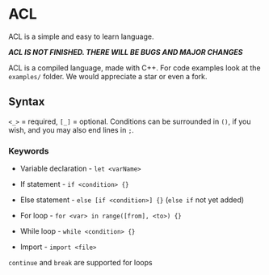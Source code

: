 # ACL

ACL is a simple and easy to learn language.

***ACL IS NOT FINISHED. THERE WILL BE BUGS AND MAJOR CHANGES***

ACL is a compiled language, made with C++.
For code examples look at the `examples/` folder.
We would appreciate a star or even a fork.

## Syntax

`<_>` = required, `[_]` = optional.
Conditions can be surrounded in `()`, if you wish, and you may also end lines in `;`.

### Keywords


- Variable declaration - `let <varName>`

- If statement - `if <condition> {}`

- Else statement - `else [if <condition>] {}` (`else if` not yet added)

- For loop - `for <var> in range([from], <to>) {}`

- While loop - `while <condition> {}`

- Import - `import <file>`


`continue` and `break` are supported for loops
